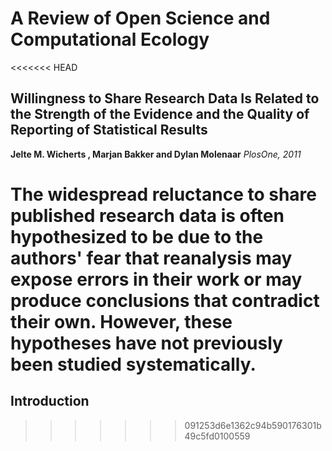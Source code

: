 # A Review of Open Science and Computational Ecology  
<<<<<<< HEAD
## Willingness to Share Research Data Is Related to the Strength of the Evidence and the Quality of Reporting of Statistical Results
**Jelte M. Wicherts , Marjan Bakker and Dylan Molenaar** *PlosOne, 2011*

The widespread reluctance to share published research data is often hypothesized to be due to the authors' fear that reanalysis may expose errors in their work or may produce conclusions that contradict their own. However, these hypotheses have not previously been studied systematically.
=======

## Introduction
>>>>>>> 091253d6e1362c94b590176301b49c5fd0100559
